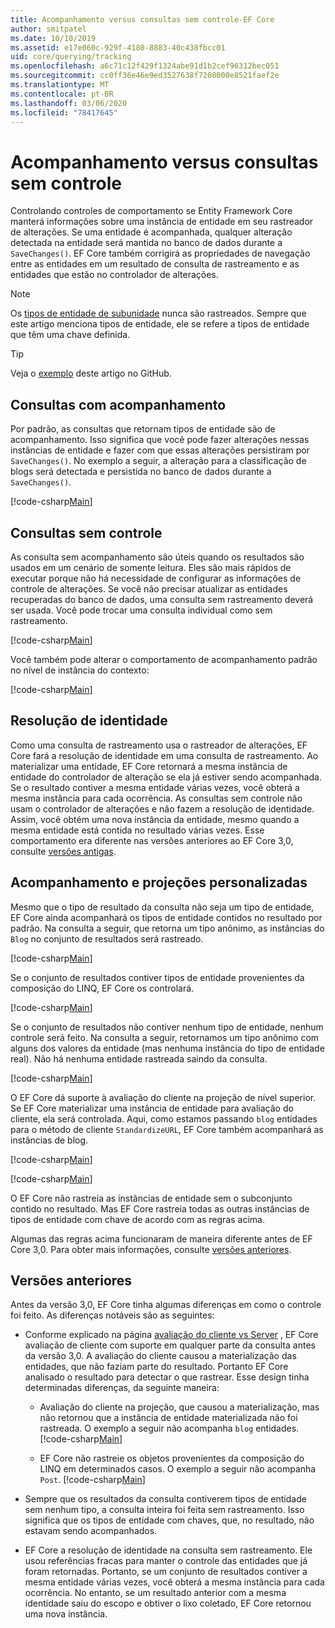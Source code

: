 ```yaml
---
title: Acompanhamento versus consultas sem controle-EF Core
author: smitpatel
ms.date: 10/10/2019
ms.assetid: e17e060c-929f-4180-8883-40c438fbcc01
uid: core/querying/tracking
ms.openlocfilehash: a6c71c12f429f1324abe91d1b2cef96312bec051
ms.sourcegitcommit: cc0ff36e46e9ed3527638f7208000e8521faef2e
ms.translationtype: MT
ms.contentlocale: pt-BR
ms.lasthandoff: 03/06/2020
ms.locfileid: "78417645"
---
```

# <a name="tracking-vs-no-tracking-queries"></a>Acompanhamento versus consultas sem controle

Controlando controles de comportamento se Entity Framework Core manterá informações sobre uma instância de entidade em seu rastreador de alterações. Se uma entidade é acompanhada, qualquer alteração detectada na entidade será mantida no banco de dados durante a `SaveChanges()`. EF Core também corrigirá as propriedades de navegação entre as entidades em um resultado de consulta de rastreamento e as entidades que estão no controlador de alterações.

> [!NOTE]
> Os [tipos de entidade de subunidade](xref:core/modeling/keyless-entity-types) nunca são rastreados. Sempre que este artigo menciona tipos de entidade, ele se refere a tipos de entidade que têm uma chave definida.

> [!TIP]  
> Veja o [exemplo](https://github.com/dotnet/EntityFramework.Docs/tree/master/samples/core/Querying) deste artigo no GitHub.

## <a name="tracking-queries"></a>Consultas com acompanhamento

Por padrão, as consultas que retornam tipos de entidade são de acompanhamento. Isso significa que você pode fazer alterações nessas instâncias de entidade e fazer com que essas alterações persistiram por `SaveChanges()`. No exemplo a seguir, a alteração para a classificação de blogs será detectada e persistida no banco de dados durante a `SaveChanges()`.

[!code-csharp[Main](../../../samples/core/Querying/Tracking/Sample.cs#Tracking)]

## <a name="no-tracking-queries"></a>Consultas sem controle

As consulta sem acompanhamento são úteis quando os resultados são usados em um cenário de somente leitura. Eles são mais rápidos de executar porque não há necessidade de configurar as informações de controle de alterações. Se você não precisar atualizar as entidades recuperadas do banco de dados, uma consulta sem rastreamento deverá ser usada. Você pode trocar uma consulta individual como sem rastreamento.

[!code-csharp[Main](../../../samples/core/Querying/Tracking/Sample.cs#NoTracking)]

Você também pode alterar o comportamento de acompanhamento padrão no nível de instância do contexto:

[!code-csharp[Main](../../../samples/core/Querying/Tracking/Sample.cs#ContextDefaultTrackingBehavior)]

## <a name="identity-resolution"></a>Resolução de identidade

Como uma consulta de rastreamento usa o rastreador de alterações, EF Core fará a resolução de identidade em uma consulta de rastreamento. Ao materializar uma entidade, EF Core retornará a mesma instância de entidade do controlador de alteração se ela já estiver sendo acompanhada. Se o resultado contiver a mesma entidade várias vezes, você obterá a mesma instância para cada ocorrência. As consultas sem controle não usam o controlador de alterações e não fazem a resolução de identidade. Assim, você obtém uma nova instância da entidade, mesmo quando a mesma entidade está contida no resultado várias vezes. Esse comportamento era diferente nas versões anteriores ao EF Core 3,0, consulte [versões antigas](#previous-versions).

## <a name="tracking-and-custom-projections"></a>Acompanhamento e projeções personalizadas

Mesmo que o tipo de resultado da consulta não seja um tipo de entidade, EF Core ainda acompanhará os tipos de entidade contidos no resultado por padrão. Na consulta a seguir, que retorna um tipo anônimo, as instâncias do `Blog` no conjunto de resultados será rastreado.

[!code-csharp[Main](../../../samples/core/Querying/Tracking/Sample.cs#CustomProjection1)]

Se o conjunto de resultados contiver tipos de entidade provenientes da composição do LINQ, EF Core os controlará.

[!code-csharp[Main](../../../samples/core/Querying/Tracking/Sample.cs#CustomProjection2)]

Se o conjunto de resultados não contiver nenhum tipo de entidade, nenhum controle será feito. Na consulta a seguir, retornamos um tipo anônimo com alguns dos valores da entidade (mas nenhuma instância do tipo de entidade real). Não há nenhuma entidade rastreada saindo da consulta.

[!code-csharp[Main](../../../samples/core/Querying/Tracking/Sample.cs#CustomProjection3)]

 O EF Core dá suporte à avaliação do cliente na projeção de nível superior. Se EF Core materializar uma instância de entidade para avaliação do cliente, ela será controlada. Aqui, como estamos passando `blog` entidades para o método de cliente `StandardizeURL`, EF Core também acompanhará as instâncias de blog.

[!code-csharp[Main](../../../samples/core/Querying/Tracking/Sample.cs#ClientProjection)]

[!code-csharp[Main](../../../samples/core/Querying/Tracking/Sample.cs#ClientMethod)]

O EF Core não rastreia as instâncias de entidade sem o subconjunto contido no resultado. Mas EF Core rastreia todas as outras instâncias de tipos de entidade com chave de acordo com as regras acima.

Algumas das regras acima funcionaram de maneira diferente antes de EF Core 3,0. Para obter mais informações, consulte [versões anteriores](#previous-versions).

## <a name="previous-versions"></a>Versões anteriores

Antes da versão 3,0, EF Core tinha algumas diferenças em como o controle foi feito. As diferenças notáveis são as seguintes:

- Conforme explicado na página [avaliação do cliente vs Server](xref:core/querying/client-eval) , EF Core avaliação de cliente com suporte em qualquer parte da consulta antes da versão 3,0. A avaliação do cliente causou a materialização das entidades, que não faziam parte do resultado. Portanto EF Core analisado o resultado para detectar o que rastrear. Esse design tinha determinadas diferenças, da seguinte maneira:
  - Avaliação do cliente na projeção, que causou a materialização, mas não retornou que a instância de entidade materializada não foi rastreada. O exemplo a seguir não acompanha `blog` entidades.
    [!code-csharp[Main](../../../samples/core/Querying/Tracking/Sample.cs#ClientProjection)]

  - EF Core não rastreie os objetos provenientes da composição do LINQ em determinados casos. O exemplo a seguir não acompanha `Post`.
    [!code-csharp[Main](../../../samples/core/Querying/Tracking/Sample.cs#CustomProjection2)]

- Sempre que os resultados da consulta contiverem tipos de entidade sem nenhum tipo, a consulta inteira foi feita sem rastreamento. Isso significa que os tipos de entidade com chaves, que, no resultado, não estavam sendo acompanhados.
- EF Core a resolução de identidade na consulta sem rastreamento. Ele usou referências fracas para manter o controle das entidades que já foram retornadas. Portanto, se um conjunto de resultados contiver a mesma entidade várias vezes, você obterá a mesma instância para cada ocorrência. No entanto, se um resultado anterior com a mesma identidade saiu do escopo e obtiver o lixo coletado, EF Core retornou uma nova instância.
